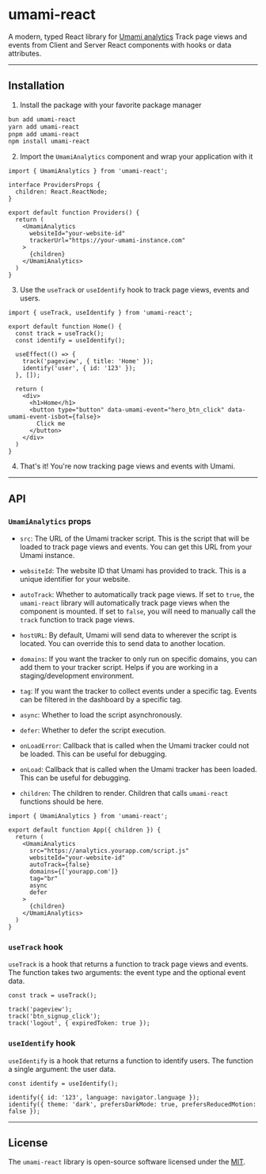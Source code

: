 # umami-react

A modern, typed React library for [Umami analytics](https://umami.is/)
Track page views and events from Client and Server React components with hooks or data attributes.

---

## Installation

1. Install the package with your favorite package manager
```bash
bun add umami-react
yarn add umami-react
pnpm add umami-react
npm install umami-react
```

2. Import the `UmamiAnalytics` component and wrap your application with it
```tsx
import { UmamiAnalytics } from 'umami-react';

interface ProvidersProps {
  children: React.ReactNode;
}

export default function Providers() {
  return (
    <UmamiAnalytics
      websiteId="your-website-id"
      trackerUrl="https://your-umami-instance.com"
    >
      {children}
    </UmamiAnalytics>
  )
}
```

3. Use the `useTrack` or `useIdentify` hook to track page views, events and users.
```tsx
import { useTrack, useIdentify } from 'umami-react';

export default function Home() {
  const track = useTrack();
  const identify = useIdentify();

  useEffect(() => {
    track('pageview', { title: 'Home' });
    identify('user', { id: '123' });
  }, []);

  return (
    <div>
      <h1>Home</h1>
      <button type="button" data-umami-event="hero_btn_click" data-umami-event-isbot={false}>
        Click me
      </button>
    </div>
  )
}
```

4. That's it! You're now tracking page views and events with Umami.

---

## API

### `UmamiAnalytics` props

- `src`: The URL of the Umami tracker script. This is the script that will be loaded to track page views and events. You can get this URL from your Umami instance.

- `websiteId`: The website ID that Umami has provided to track. This is a unique identifier for your website.

- `autoTrack`: Whether to automatically track page views. If set to `true`, the `umami-react` library will automatically track page views when the component is mounted. If set to `false`, you will need to manually call the `track` function to track page views.

- `hostURL`: By default, Umami will send data to wherever the script is located. You can override this to send data to another location.

- `domains`: If you want the tracker to only run on specific domains, you can add them to your tracker script. Helps if you are working in a staging/development environment.

- `tag`: If you want the tracker to collect events under a specific tag. 
Events can be filtered in the dashboard by a specific tag.

- `async`: Whether to load the script asynchronously.

- `defer`: Whether to defer the script execution.

- `onLoadError`: Callback that is called when the Umami tracker could not be loaded. This can be useful for debugging.

- `onLoad`: Callback that is called when the Umami tracker has been loaded. This can be useful for debugging.

- `children`: The children to render. Children that calls `umami-react` functions should be here.

```tsx
import { UmamiAnalytics } from 'umami-react';

export default function App({ children }) {
  return (
    <UmamiAnalytics
      src="https://analytics.yourapp.com/script.js"
      websiteId="your-website-id"
      autoTrack={false}
      domains={['yourapp.com']}
      tag="br"
      async
      defer
    >
      {children}
    </UmamiAnalytics>
  )
}
```
  

### `useTrack` hook

`useTrack` is a hook that returns a function to track page views and events. The function takes two arguments: the event type and the optional event data.

```tsx
const track = useTrack();

track('pageview');
track('btn_signup_click');
track('logout', { expiredToken: true });
```

### `useIdentify` hook

`useIdentify` is a hook that returns a function to identify users. The function a single argument: the user data.

```tsx
const identify = useIdentify();

identify({ id: '123', language: navigator.language });
identify({ theme: 'dark', prefersDarkMode: true, prefersReducedMotion: false });
``` 

---

## License

The `umami-react` library is open-source software licensed under the [MIT](LICENSE).
